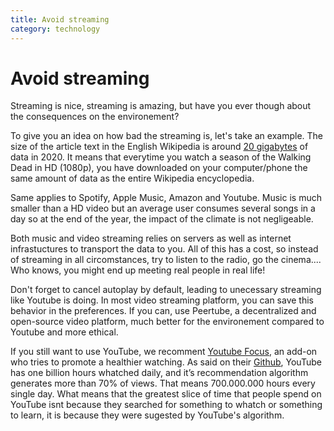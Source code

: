 ```yaml
---
title: Avoid streaming
category: technology
---
```


# Avoid streaming

Streaming is nice, streaming is amazing, but have you ever though about the consequences on the environement?

To give you an idea on how bad the streaming is, let's take an example. The size of the article text in the English Wikipedia is around [20 gigabytes](https://en.wikipedia.org/wiki/Wikipedia:Size_of_Wikipedia) of data in 2020. It means that everytime you watch a season of the Walking Dead in HD (1080p), you have downloaded on your computer/phone the same amount of data as the entire Wikipedia encyclopedia.

Same applies to Spotify, Apple Music, Amazon and Youtube. Music is much smaller than a HD video but an average user consumes several songs in a day so at the end of the year, the impact of the climate is not negligeable.

Both music and video streaming relies on servers as well as internet infrastuctures to transport the data to you. All of this has a cost, so instead of streaming in all circomstances, try to listen to the radio, go the cinema.... Who knows, you might end up meeting real people in real life!

Don't forget to cancel autoplay by default, leading to unecessary streaming like Youtube is doing. In most video streaming platform, you can save this behavior in the preferences. If you can, use Peertube, a decentralized and open-source video platform, much better for the environement compared to Youtube and more ethical.

If you still want to use YouTube, we recomment [Youtube Focus](https://addons.mozilla.org/en-US/firefox/addon/youtube-focus/?utm_source=addons.mozilla.org&utm_medium=referral&utm_content=search), an add-on who tries to promote a healthier watching. As said on their [Github](https://github.com/Jompa14/YouTube_Focus), YouTube has one billion hours whatched daily, and it’s recommendation algorithm generates more than 70% of views. That means 700.000.000 hours every single day. What means that the greatest slice of time that people spend on YouTube isnt because they searched for something to whatch or something to learn, it is because they were sugested by YouTube's algorithm.